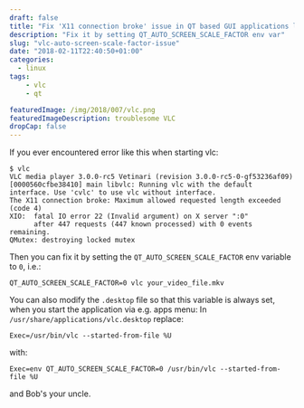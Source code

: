 ```yaml
---
draft: false
title: "Fix 'X11 connection broke' issue in QT based GUI applications like VLC"
description: "Fix it by setting QT_AUTO_SCREEN_SCALE_FACTOR env var"
slug: "vlc-auto-screen-scale-factor-issue"
date: "2018-02-11T22:40:50+01:00"
categories:
  - linux
tags:
    - vlc
    - qt

featuredImage: /img/2018/007/vlc.png
featuredImageDescription: troublesome VLC
dropCap: false
---
```

If you ever encountered error like this when starting vlc:

```shell
$ vlc
VLC media player 3.0.0-rc5 Vetinari (revision 3.0.0-rc5-0-gf53236af09)
[0000560cfbe38410] main libvlc: Running vlc with the default interface. Use 'cvlc' to use vlc without interface.
The X11 connection broke: Maximum allowed requested length exceeded (code 4)
XIO:  fatal IO error 22 (Invalid argument) on X server ":0"
      after 447 requests (447 known processed) with 0 events remaining.
QMutex: destroying locked mutex
```

Then you can fix it by setting the `QT_AUTO_SCREEN_SCALE_FACTOR` env variable to `0`, i.e.:

```shell
QT_AUTO_SCREEN_SCALE_FACTOR=0 vlc your_video_file.mkv
```

You can also modify the `.desktop` file so that this variable is always set,
when you start the application via e.g. apps menu:
In `/usr/share/applications/vlc.desktop` replace:

```shell
Exec=/usr/bin/vlc --started-from-file %U
```

with:

```shell
Exec=env QT_AUTO_SCREEN_SCALE_FACTOR=0 /usr/bin/vlc --started-from-file %U
```

and Bob's your uncle.
